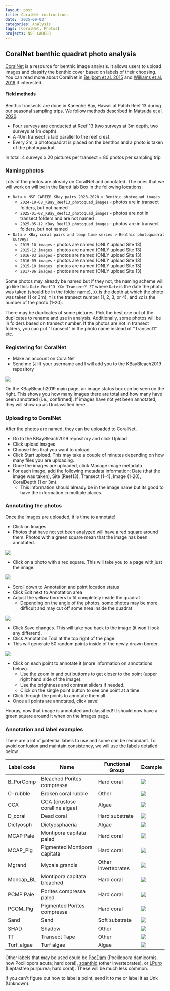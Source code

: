 ```yaml
---
layout: post
title: CoralNet instructions
date: '2025-09-03'
categories: Analysis
tags: [CoralNet, Photos]
projects: NSF CAREER
---
```


## CoralNet benthic quadrat photo analysis 

[CoralNet](https://coralnet.ucsd.edu/source/) is a resource for benthic image analysis. It allows users to upload images and classify the benthic cover based on labels of their choosing. You can read more about CoralNet in [Beijbom et al. 2015](https://journals.plos.org/plosone/article?id=10.1371/journal.pone.0130312) and [Williams et al. 2019](https://www.frontiersin.org/journals/marine-science/articles/10.3389/fmars.2019.00222/full) if interested. 

#### Field methods 

Benthic transects are done in Kaneohe Bay, Hawaii at Patch Reef 13 during our seasonal sampling trips. We follow methods described in [Matsuda et al. 2020](https://www.frontiersin.org/journals/ecology-and-evolution/articles/10.3389/fevo.2020.00178/full). 

- Four surveys are conducted at Reef 13 (two surveys at 3m depth, two surveys at 1m depth). 
- A 40m transect is laid parallel to the reef crest. 
- Every 2m, a photoquadrat is placed on the benthos and a photo is taken of the photoquadrat. 

In total: 4 surveys x 20 pictures per transect = 80 photos per sampling trip 

### Naming photos 

Lots of the photos are already on CoralNet and annotated. The ones that we will work on will be in the Barott lab Box in the following locations: 

- `Data > NSF CAREER KBay pairs 2023-2028 > Benthic photoquad images`
	- `2024-10-08_KBay_Reef13_photoquad_images` - photos are in transect folders, but not named 
	- `2025-01-08_KBay_Reef13_photoquad_images` - photos are not in transect folders and are not named 
	- `2025-05-12_KBay_Reef13_photoquad_images` - photos are in transect folders, but not named 
- `Data > KBay coral pairs and temp time series > Benthic photoquadrat surveys`
	- `2015-10 images` - photos are named (ONLY upload Site 13)
	- `2015-12 images` - photos are named (ONLY upload Site 13)
	- `2016-03 images` - photos are named (ONLY upload Site 13)
	- `2016-09 images` - photos are named (ONLY upload Site 13)
	- `2015-10 images` - photos are named (ONLY upload Site 13)
	- `2017-06 images` - photos are named (ONLY upload Site 13)

Some photos may already be named but if they not, the naming scheme will go like this: `Date_Reef13_XXm_TransectY_ZZ` where `Date` is the date the photo was taken (should be in the folder name), `XX` is the depth at which the photo was taken (1 or 3m), `Y` is the transect number (1, 2, 3, or 4), and `ZZ` is the number of the photo (1-20). 

There may be duplicates of some pictures. Pick the best one out of the duplicates to rename and use in analysis. Additionally, some photos will be in folders based on transect number. If the photos are not in transect folders, you can put "Transect" in the photo name instead of "Transect1" etc. 

### Registering for CoralNet 

- Make an account on CoralNet 
- Send me (Jill) your username and I will add you to the KBayBleach2019 repository

![](https://raw.githubusercontent.com/JillAshey/Ashey_Barott_Lab_Notebook/refs/heads/main/images/coralnet/KBay_coralnet.png)

On the KBayBleach2019 main page, an image status box can be seen on the right. This shows you how many images there are total and how many have been annotated (i.e., confirmed). If images have not yet been annotated, they will show up as Unclassified here. 

### Uploading to CoralNet 

After the photos are named, they can be uploaded to CoralNet. 

- Go to the KBayBleach2019 repository and click Upload 
- Click upload images 
- Choose files that you want to upload 
- Click Start upload. This may take a couple of minutes depending on how many files you are uploading. 
- Once the images are uploaded, click Manage image metadata 
- For each image, add the following metadata information: Date (that the image was taken), Site (Reef13), Transect (1-4), Image (1-20), CoralDepth (1 or 3m). 
	- This information should already be in the image name but its good to have the information in multiple places. 

### Annotating the photos 

Once the images are uploaded, it is time to annotate!

- Click on Images 
- Photos that have not yet been analyzed will have a red square around them. Photos with a green square mean that the image has been annotated. 

![](https://raw.githubusercontent.com/JillAshey/Ashey_Barott_Lab_Notebook/refs/heads/main/images/coralnet/KBayBleach2019_coralnet_images.png)

- Click on a photo with a red square. This will take you to a page with just the image. 

![](https://raw.githubusercontent.com/JillAshey/Ashey_Barott_Lab_Notebook/refs/heads/main/images/coralnet/photo_example.png)

- Scroll down to Annotation and point location status
- Click Edit next to Annotation area
- Adjust the yellow borders to fit completely inside the quadrat
	- Depending on the angle of the photos, some photos may be more difficult and may cut off some area inside the quadrat 

![](https://raw.githubusercontent.com/JillAshey/Ashey_Barott_Lab_Notebook/refs/heads/main/images/coralnet/redraw_boundary.png)

- Click Save changes. This will take you back to the image (it won't look any different).  
- Click Annotation Tool at the top right of the page. 
- This will generate 50 random points inside of the newly drawn border.

![](https://raw.githubusercontent.com/JillAshey/Ashey_Barott_Lab_Notebook/refs/heads/main/images/coralnet/points.png)

- Click on each point to annotate it (more information on annotations below).
	- Use the zoom in and out buttoms to get closer to the point (upper right hand side of the image).
	- Use the brightness and contrast sliders if needed. 
	- Click on the single point button to see one point at a time. 
- Click through the points to annotate them all. 
- Once all points are annotated, click save! 

Hooray, now that image is annotated and classified! It should now have a green square around it when on the Images page. 

### Annotation and label examples 

There are a lot of potential labels to use and some can be redundant. To avoid confusion and maintain consistency, we will use the labels detailed below. 

| Label code | Name | Functional Group | Example |
|---------|---------|---------|---------|
| B_PorComp | Bleached Porites compressa | Hard coral | ![](https://raw.githubusercontent.com/JillAshey/Ashey_Barott_Lab_Notebook/refs/heads/main/images/coralnet/B_PorComp_example.png) |
| C-rubble | Broken coral rubble | Other | ![](https://raw.githubusercontent.com/JillAshey/Ashey_Barott_Lab_Notebook/refs/heads/main/images/coralnet/C-rubble_example.png) |
| CCA | CCA (crustose coralline algae) | Algae | ![](https://raw.githubusercontent.com/JillAshey/Ashey_Barott_Lab_Notebook/refs/heads/main/images/coralnet/CCA_example.png) |
| D_coral | Dead coral | Hard substrate | ![](https://raw.githubusercontent.com/JillAshey/Ashey_Barott_Lab_Notebook/refs/heads/main/images/coralnet/D-coral_example.png) |
| Dictyosph | Dictyosphaeria | Algae | ![](https://raw.githubusercontent.com/JillAshey/Ashey_Barott_Lab_Notebook/refs/heads/main/images/coralnet/Dictyosph_example.png) |
| MCAP Pale | Montipora capitata paled | Hard coral | ![](https://raw.githubusercontent.com/JillAshey/Ashey_Barott_Lab_Notebook/refs/heads/main/images/coralnet/MCAP_Pale_example.png) |
| MCAP_Pig | Pigmented Montipora capitata | Hard coral | ![](https://raw.githubusercontent.com/JillAshey/Ashey_Barott_Lab_Notebook/refs/heads/main/images/coralnet/MCAP_Pig_example.png) |
| Mgrand | Mycale grandis | Other invertebrates | ![](https://raw.githubusercontent.com/JillAshey/Ashey_Barott_Lab_Notebook/refs/heads/main/images/coralnet/Mgrand_example.png) |
| Moncap_BL | Montipora capitata bleached | Hard coral | ![](https://raw.githubusercontent.com/JillAshey/Ashey_Barott_Lab_Notebook/refs/heads/main/images/coralnet/Moncap_BL_example.png) |
| PCMP Pale | Porites compressa paled | Hard coral | ![](https://raw.githubusercontent.com/JillAshey/Ashey_Barott_Lab_Notebook/refs/heads/main/images/coralnet/PCMP_pale_example.png) |
| PCOM_Pig | Pigmented Porites compressa | Hard coral | ![](https://raw.githubusercontent.com/JillAshey/Ashey_Barott_Lab_Notebook/refs/heads/main/images/coralnet/PCOM_Pig_example.png) |
| Sand | Sand | Soft substrate | ![](https://raw.githubusercontent.com/JillAshey/Ashey_Barott_Lab_Notebook/refs/heads/main/images/coralnet/sand_example.png) |
| SHAD | Shadow | Other| ![](https://raw.githubusercontent.com/JillAshey/Ashey_Barott_Lab_Notebook/refs/heads/main/images/coralnet/SHAD_example.png) |
| TT | Transect Tape | Other| ![](https://raw.githubusercontent.com/JillAshey/Ashey_Barott_Lab_Notebook/refs/heads/main/images/coralnet/TT_example.png) |
| Turf_algae | Turf algae | Algae| ![](https://raw.githubusercontent.com/JillAshey/Ashey_Barott_Lab_Notebook/refs/heads/main/images/coralnet/Turf_algae_example.png) |

Other labels that may be used could be [PocDam](https://www.marinelifephotography.com/corals/cauliflower/pocillopora-damicornis.htm) (Pocillopora damicornis, now Pocillopora acuta; hard coral), [zoanthid](https://www.waikikiaquarium.org/experience/animal-guide/invertebrates/zoanthids/) (other invertebrates), or [LPurp](https://www.marinelifephotography.com/corals/faviidae/leptastrea-purpurea.htm) (Leptastrea purpurea; hard coral). These will be much less common.

If you can't figure out how to label a point, send it to me or label it as Unk (Unknown). 